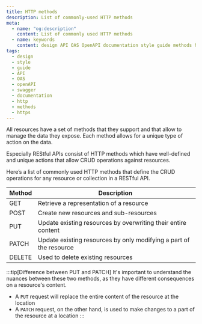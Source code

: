 ```yaml
---
title: HTTP methods
description: List of commonly-used HTTP methods
meta:
  - name: "og:description"
    content: List of commonly used HTTP methods
  - name: keywords
    content: design API OAS OpenAPI documentation style guide methods http https
tags:
  - design
  - style
  - guide
  - API
  - OAS
  - openAPI
  - swagger
  - documentation
  - http
  - methods
  - https
---
```


All resources have a set of methods that they support and that allow to manage the data they expose.
Each method allows for a unique type of action on the data.

Especially REStful APIs consist of HTTP methods which have well-defined and unique actions
that allow CRUD operations against resources.

Here’s a list of commonly used HTTP methods
that define the CRUD operations for any resource or collection in a RESTful API.

| Method | Description |
| ------ | ---------- |
| GET    | Retrieve a representation of a resource                            |
| POST   | Create new resources and sub-resources                             |
| PUT    | Update existing resources by overwriting their entire content      |
| PATCH  | Update existing resources by only modifying a part of the resource |
| DELETE | Used to delete existing resources                                  |

:::tip[Difference between PUT and PATCH]
It's important to understand the nuances between these two methods, as they have different consequences on a resource's content.

- A `PUT` request will replace the entire content of the resource at the location
- A `PATCH` request, on the other hand, is used to make changes to a part of the resource at a location
:::

